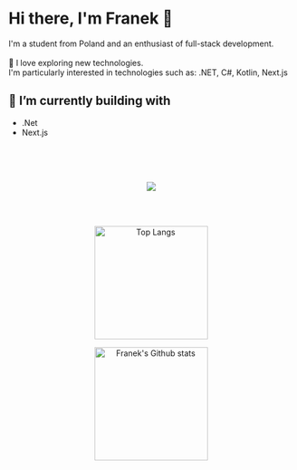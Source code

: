# Hi there, I'm Franek 👋

I'm a student from Poland and an enthusiast of full-stack development. <br>
<br>
🔭 I love exploring new technologies.<br>
I'm particularly interested in technologies such as: .NET, C#, Kotlin, Next.js



## 🌱 I’m currently building with 
 - .Net
 - Next.js

 <br>
 <br>
 <br>

<p align="center">
    <img src="https://skillicons.dev/icons?i=dotnet,cs,kotlin,ts,react,next,php,laravel,tailwindcss,postgresql,git,docker&perline=6" />
</p>

<br>
<br>

<p align="center">
  <img height=200 align="center" src="https://github-readme-stats.vercel.app/api/top-langs/?username=franekdev&layout=compact&theme=rose_pine&hide_border=true" alt="Top Langs" />
</p>

<p align="center">
  <img height=200 align="center" src="https://github-readme-stats.vercel.app/api?username=franekdev&show_icons=true&theme=rose_pine&hide_border=true" alt="Franek's Github stats" />
</p>


<!--
**FranekDev/FranekDev** is a ✨ _special_ ✨ repository because its `README.md` (this file) appears on your GitHub profile.

Here are some ideas to get you started:

- 🔭 I’m currently working on ...
- 🌱 I’m currently learning ...
- 👯 I’m looking to collaborate on ...
- 🤔 I’m looking for help with ...
- 💬 Ask me about ...
- 📫 How to reach me: ...
- 😄 Pronouns: ...
- ⚡ Fun fact: ...
-->
